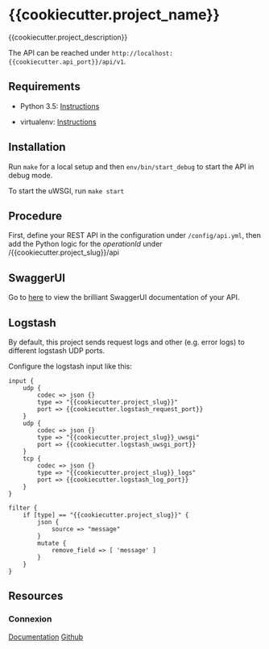 # {{cookiecutter.project_name}}

{{cookiecutter.project_description}}

The API can be reached under ```http://localhost:{{cookiecutter.api_port}}/api/v1```.

## Requirements

- Python 3.5: [Instructions](https://www.python.org/downloads/)

- virtualenv: [Instructions](https://virtualenv.pypa.io/en/stable/installation/)

## Installation

Run ```make``` for a local setup and then ```env/bin/start_debug``` to start the API in debug mode.

To start the uWSGI, run ```make start```

## Procedure

First, define your REST API in the configuration under ```/config/api.yml```, 
then add the Python logic for the *operationId* under /{{cookiecutter.project_slug}}/api

## SwaggerUI

Go to [here](http://localhost:{{cookiecutter.api_port}}/api/v1/ui) to view the brilliant SwaggerUI documentation of your API.

## Logstash

By default, this project sends request logs and other (e.g. error logs) to different logstash UDP ports.

Configure the logstash input like this:

```
input {
    udp {
        codec => json {}
        type => "{{cookiecutter.project_slug}}"
        port => {{cookiecutter.logstash_request_port}}   
    }
    udp {
        codec => json {}
        type => "{{cookiecutter.project_slug}}_uwsgi"
        port => {{cookiecutter.logstash_uwsgi_port}}   
    }
    tcp {
        codec => json {}
        type => "{{cookiecutter.project_slug}}_logs"
        port => {{cookiecutter.logstash_log_port}}
    }
}

filter {
    if [type] == "{{cookiecutter.project_slug}}" {
        json {
            source => "message"
        }
        mutate {
            remove_field => [ 'message' ]
        }
    }
}
```

## Resources
### Connexion
[Documentation](https://connexion.readthedocs.io/en/latest/)
[Github](https://github.com/zalando/connexion)
